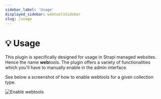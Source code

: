 ```yaml
---
sidebar_label: 'Usage'
displayed_sidebar: webtoolsSidebar
slug: /usage
---
```


# 💡 Usage
This plugin is specifically designed for usage in Strapi managed websites. Hence the name **web**tools. The plugin offers a variety of functionalities which you'll have to manually enable in the admin interface.

See below a screenshot of how to enable webtools for a given collection type.

<img src="/webtools/img/assets/enable-webtools.png" alt="Enable webtools" />
